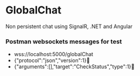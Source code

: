 # GlobalChat
Non persistent chat using SignalR, .NET and Angular

### Postman websockets messages for test

* wss://localhost:5000/globalChat
* {"protocol":"json","version":1}
* {"arguments":[],"target":"CheckStatus","type":1}


